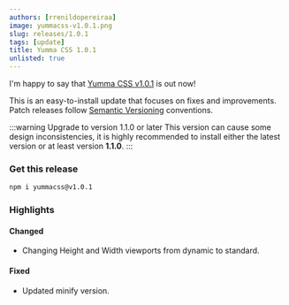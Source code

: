 ```yaml
---
authors: [rrenildopereiraa]
image: yummacss-v1.0.1.png
slug: releases/1.0.1
tags: [update]
title: Yumma CSS 1.0.1
unlisted: true
---
```


I'm happy to say that [Yumma CSS v1.0.1](https://github.com/yumma-lib/yumma-css/releases/tag/v1.0.1) is out now!

This is an easy-to-install update that focuses on fixes and improvements. Patch releases follow [Semantic Versioning](https://docs.npmjs.com/about-semantic-versioning) conventions.

<!-- truncate -->

:::warning Upgrade to version 1.1.0 or later
This version can cause some design inconsistencies, it is highly recommended to install either the latest version or at least version 
**1.1.0**.
:::

### Get this release

```bash
npm i yummacss@v1.0.1
```

### Highlights

#### Changed
- Changing Height and Width viewports from dynamic to standard.

#### Fixed
- Updated minify version.